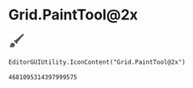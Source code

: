# Grid.PaintTool@2x
![](/img/Grid.PaintTool@2x.png)

``` CSharp
EditorGUIUtility.IconContent("Grid.PaintTool@2x")
```
```
4681095314397999575
```
